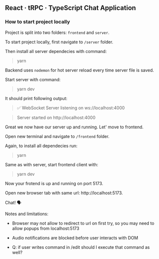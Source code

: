 ## React · tRPC · TypeScript Chat Application

### How to start project locally

Project is split into two folders: `frontend` and `server`.

To start project locally, first navigate to `/server` folder.

Then install all server dependecies with command:

> yarn

Backend uses `nodemon` for hot server reload every time server file is saved.

Start server with command:

> yarn dev

It should print following output:

> ✅ WebSocket Server listening on ws://localhost:4000

> Server started on http://localhost:4000

Great we now have our server up and running. Let' move to frontend.

Open new terminal and navigate to `/frontend` folder.

Again, to install all dependecies run:

> yarn

Same as with server, start frontend client with:

> yarn dev

Now your frotend is up and running on port 5173.

Open new browser tab with same url: http://localhost:5173.

Chat! 🗣️

Notes and limitations:

- Browser may not allow to redirect to url on first try, so you may need to allow popups from localhost:5173

- Audio notifications are blocked before user interacts with DOM

- Q: if user writes command in /edit should I execute that command as well?
